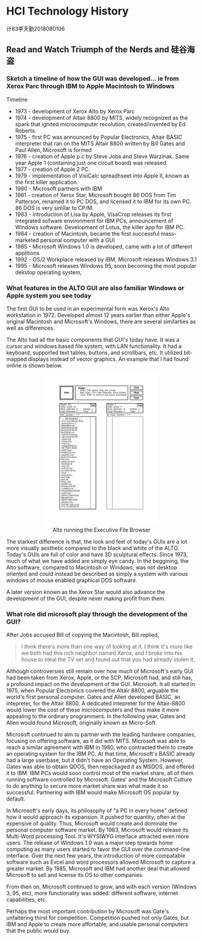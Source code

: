 # HCI Technology History

计83李天勤2018080106

## Read and Watch Triumph of the Nerds and 硅谷海盗

### Sketch a timeline of how the GUI was developed... ie from Xerox Parc through IBM to Apple Macintosh to Windows

Timeline 

- 1973 - development of Xerox Alto by Xerox Parc 
- 1974 - development of Altair 8800 by MITS, widely recognized as the spark that ignited microcomputer recolution, created/invented by Ed Roberts. 
- 1975 - first PC was announced by Popular Electronics, Altair BASIC interpreter that ran on the MITS Altair 8800 written by Bill Gates and Paul Allen, Microsoft is formed
- 1976 - creation of Apple p.c by Steve Jobs and Steve Warzinak. Same year Apple 1 (containing just one circuit board) was released. 
- 1977 - creation of Apple 2 PC.
- 1979 - implementation of VisiCalc spreadhseet into Apple II, known as the first killer application.
- 1980 - Microsoft partners with IBM
- 1981 - creation of Xerox Star, Microsoft bought 86 DOS from Tim Patterson, renamed it to PC DOS, and licensed it to IBM for its own PC. 86 DOS is very similar to CP/M. 
- 1983 - introduction of Lisa by Apple, VisaCrop releases its first integrated sofware environment for IBM PCs, announcement of Windows software. Development of Lotus, the killer app for IBM PC. 
- 1984 - creation of Macintosh, became the first successful mass-marketed personal computer with a GUI
- 1985 - Microsoft Windows 1.0 is developed, came with a lot of different applitions
- 1992 - OS/2 Workplace released by IBM, Microsoft releases Windows 3.1
- 1995 - Microsoft releases Windows 95, soon becoming the most popular dekstop operating system,


### What features in the ALTO GUI are also familiar Windows or Apple system you see today

The first GUI to be used in an experimental form was Xerox's Alto workstation in 1972. Developed almost 12 years earlier than either Apple's original Macintosh and Microsoft's Windows, there are several similarties as well as differences. 

The Alto had all the basic components that GUI's today have. It was a cursor and windows based file system, with LAN functionality. It had a keyboard, supported text tables, buttons, and scrollbars, etc. It utilized bit-mapped displays instead of vector graphics. An example that I had found online is shown below. 

<!-- 
<p align= "center"><img src="altoboot1.png" alt="altoboot1" width="300" /></p> -->
<figure align="center">
<img src="altoboot1.png" alt="moon" width=300>
     <figcaption align="center">Alto running the Executive File Browser</figcaption>  
</figure>  

The starkest difference is that, the look and feel of today's GUIs are a lot more visually aesthetic compared to the black and white of the ALTO. Today's GUIs are full of color and have 3D sculptural effects. Since 1973, much of what we have added are simply eye candy. In the beggining, the Alto software, compared to Macintosh or Windows, was not desktop oriented and could instead be described as simply a system with various windows of mouse enabled graphical DOS software. 

A later version known as the Xerox Star would also advance the development of the GUI, despite never making profit from them. 


### What role did microsoft play through the development of the GUI?

After Jobs accused Bill of copying the Macintosh, Bill replied, 

> I think there's more than one way of looking at it. I think it's more like we both had this rich neighbor named Xerox, and I broke into his house to steal the TV set and found out that you had already stolen it. 

Although controversies still remain over how much of Microsoft's early GUI had been taken from Xerox, Apple, or the SCP, Microsoft had, and still has, a profound impact on the development of the GUI. Microsoft. It all started in 1975, when Popular Electronics covered the Altair 8800, arguable the world's first personal computer. Gates and Allen developed BASIC, an intepreter, for the Altair 8800. A dedicated intepreter for the Altair-8800 would lower the cost of these microcomputers and thus make it more appealing to the ordinary programmers. In the following year, Gates and Allen would found Microsoft, originally known as Micro-Soft.

Microsoft continued to aim to partner with the leading hardware companies, focusing on offering software, as it did with MITS. Microsoft was able to reach a similar agreement with IBM in 1980, who contracted them to create an operating system for the IBM PC. At that time, Microsoft's BASIC already had a large userbase, but it didn't have an Operating System. However, Gates was able to obtain QDOS, then repackaged it as MSDOS, and offered it to IBM. IBM PCs would soon control most of the market share, all of them running software controlled by Microsoft. Gates' and the Microsoft Culture to do anything to secure more market share was what made it so successful. Partnering with IBM would make Microsoft OS popular by default.

In Microsoft's early days, its philosophy of "a PC in every home" defined how it would approach its expansion. It pushed for quantity, often at the expensive of quality. Thus, Microsoft would create and dominate the personal computer software market. By 1983, Microsoft would release its Multi-Word processing Tool. It's WYSIWYG interface attracted even more users. The release of Windows 1.0 was a major step towards home computing as many users started to favor the GUI over the command-line interface. Over the next few years, the introduction of more compatable software such as Excel and word processors allowed Microsoft to capture a greater market. By 1985, Microsoft and IBM had another deal that allowed Microsoft to sell and license its OS to other companies. 

From then on, Microsoft continued to grow, and with each version (Windows 3, 95, etc), more functionality was added: different software, internet capabilities, etc.

Perhaps the most important contribution by Microsoft was Gate's unfaltering thirst for competition. Competition pushed not only Gates, but IBM and Apple to create more affortable, and usable personal computers that the public would buy.